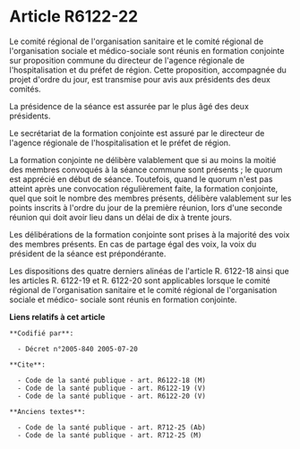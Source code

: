 # Article R6122-22

Le comité régional de l'organisation sanitaire et le comité régional de l'organisation sociale et médico-sociale sont réunis
en formation conjointe sur proposition commune du directeur de l'agence régionale de l'hospitalisation et du préfet de
région. Cette proposition, accompagnée du projet d'ordre du jour, est transmise pour avis aux présidents des deux comités.

La présidence de la séance est assurée par le plus âgé des deux présidents.

Le secrétariat de la formation conjointe est assuré par le directeur de l'agence régionale de l'hospitalisation et le préfet
de région.

La formation conjointe ne délibère valablement que si au moins la moitié des membres convoqués à la séance commune sont
présents ; le quorum est apprécié en début de séance. Toutefois, quand le quorum n'est pas atteint après une convocation
régulièrement faite, la formation conjointe, quel que soit le nombre des membres présents, délibère valablement sur les
points inscrits à l'ordre du jour de la première réunion, lors d'une seconde réunion qui doit avoir lieu dans un délai de dix
à trente jours.

Les délibérations de la formation conjointe sont prises à la majorité des voix des membres présents. En cas de partage égal
des voix, la voix du président de la séance est prépondérante.

Les dispositions des quatre derniers alinéas de l'article R. 6122-18 ainsi que les articles R. 6122-19 et R. 6122-20 sont
applicables lorsque le comité régional de l'organisation sanitaire et le comité régional de l'organisation sociale et médico-
sociale sont réunis en formation conjointe.

**Liens relatifs à cet article**

	**Codifié par**:

	  - Décret n°2005-840 2005-07-20

	**Cite**:

	  - Code de la santé publique - art. R6122-18 (M)
	  - Code de la santé publique - art. R6122-19 (V)
	  - Code de la santé publique - art. R6122-20 (V)

	**Anciens textes**:

	  - Code de la santé publique - art. R712-25 (Ab)
	  - Code de la santé publique - art. R712-25 (M)
